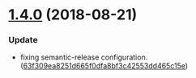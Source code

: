 # [1.4.0](https://github.com/ryexley/boxelder/compare/v1.3.0...v1.4.0) (2018-08-21)


### Update

* fixing semantic-release configuration. ([63f309ea8251d665f0dfa8bf3c42553dd465c15e](https://github.com/ryexley/boxelder/commit/63f309ea8251d665f0dfa8bf3c42553dd465c15e))
